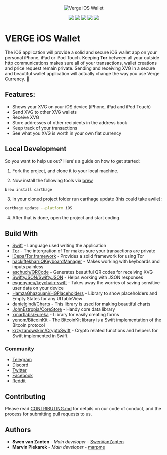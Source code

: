 <p align="center"><img src="http://staging.swenvanzanten.com/ios-icon.png" alt="Verge iOS Wallet"></p>
<p align="center">
  <a href="https://travis-ci.org/vergecurrency/vIOS" target="_blank"><img src="https://travis-ci.org/vergecurrency/vIOS.svg?branch=master"></a>
  <img src="https://img.shields.io/badge/status-development-red.svg">
  <img src="https://img.shields.io/badge/latest build-0.10.1-lightgrey.svg">
  <img src="https://img.shields.io/badge/iOS-^11.4-green.svg">
  <img src="https://img.shields.io/badge/license-MIT-blue.svg">
</p>

#  VERGE iOS Wallet

The iOS application will provide a solid and secure iOS wallet app on your personal iPhone, iPad or iPod Touch. Keeping **Tor** between all your outside http communications makes sure all of your transactions, wallet creations and price request remain private. Sending and receiving XVG in a secure and beautiful wallet application will actually change the way you use Verge Currency. 💪

## Features:

* Shows your XVG on your iOS device (iPhone, iPad and iPod Touch)
* Send XVG to other XVG wallets
* Receive XVG
* Store addresses of other recipients in the address book
* Keep track of your transactions
* See what you XVG is worth in your own fiat currency

## Local Development

So you want to help us out? Here's a guide on how to get started:

1. Fork the project, and clone it to your local machine.

2. Now install the following tools via [brew](https://brew.sh) 
```sh
brew install carthage
```

3. In your cloned project folder run carthage update (this could take awile):
```sh
carthage update --platform iOS
```

4. After that is done, open the project and start coding.

## Build With

* [Swift](https://github.com/apple/swift) - Language used writing the application
* [Tor](https://www.torproject.org) - The intergration of Tor makes sure your transactions are private
* [iCepa/Tor.framework](https://github.com/iCepa/Tor.framework) - Provides a solid framework for using Tor
* [hackiftekhar/IQKeyboardManager](https://github.com/hackiftekhar/IQKeyboardManager) - Makes working with keyboards and inputs painless
* [aschuch/QRCode](https://github.com/aschuch/QRCode) - Generates beautiful QR codes for receiving XVG
* [SwiftyJSON/SwiftyJSON](https://github.com/SwiftyJSON/SwiftyJSON) - Helps working with JSON responses
* [evgenyneu/keychain-swift](https://github.com/evgenyneu/keychain-swift) - Takes away the worries of saving sensitive user data on your device
* [HamzaGhazouani/HGPlaceholders](https://github.com/HamzaGhazouani/HGPlaceholders) - Library to show placeholders and Empty States for any UITableView
* [danielgindi/Charts](https://github.com/danielgindi/Charts) - This library is used for making beautiful charts
* [JohnEstropia/CoreStore](https://github.com/JohnEstropia/CoreStore) - Handy core data library
* [xmartlabs/Eureka](https://github.com/xmartlabs/Eureka) - Library for easily creating forms
* [yenom/BitcoinKit](https://github.com/yenom/BitcoinKit) - The BitcoinKit library is a Swift implementation of the Bitcoin protocol
* [krzyzanowskim/CryptoSwift](https://github.com/krzyzanowskim/CryptoSwift) - Crypto related functions and helpers for Swift implemented in Swift.

### Community

* [Telegram](https://t.me/VERGExvg)
* [Discord](https://discord.gg/vergecurrency)
* [Twitter](https://www.twitter.com/vergecurrency)
* [Facebook](https://www.facebook.com/VERGEcurrency/)
* [Reddit](https://www.reddit.com/r/vergecurrency/)

## Contributing

Please read [CONTRIBUTING.md](CONTRIBUTING.md) for details on our code of conduct, and the process for submitting pull requests to us.

## Authors

* **Swen van Zanten** - *Main developer* - [SwenVanZanten](https://github.com/SwenVanZanten)
* **Marvin Piekarek** - *Main developer* - [marpme](https://github.com/marpme)
